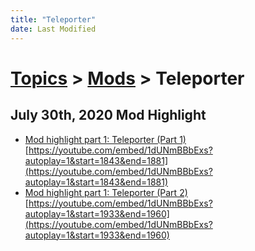 ```yaml
---
title: "Teleporter"
date: Last Modified
---
```

# [Topics](../../topics.md) > [Mods](../../topics/mods.md) > Teleporter

## July 30th, 2020 Mod Highlight
* [Mod highlight part 1: Teleporter (Part 1)](../../transcriptions/yt-1dUNmBBbExs,1843.905544,1880.63657.md) [https://youtube.com/embed/1dUNmBBbExs?autoplay=1&start=1843&end=1881](https://youtube.com/embed/1dUNmBBbExs?autoplay=1&start=1843&end=1881)
* [Mod highlight part 1: Teleporter (Part 2)](../../transcriptions/yt-1dUNmBBbExs,1933.206009,1959.30176.md) [https://youtube.com/embed/1dUNmBBbExs?autoplay=1&start=1933&end=1960](https://youtube.com/embed/1dUNmBBbExs?autoplay=1&start=1933&end=1960)
